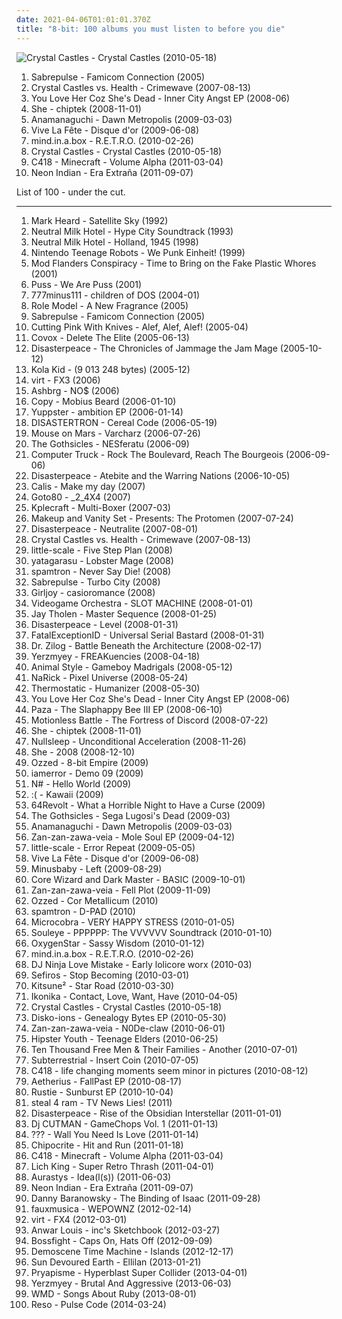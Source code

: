 ```yaml
---
date: 2021-04-06T01:01:01.370Z
title: "8-bit: 100 albums you must listen to before you die"
---
```

![Crystal Castles - Crystal Castles (2010-05-18)](http://coverartarchive.org/release/a432a420-f374-4556-8421-b4ea097c7fe9/8216508553-500.jpg "Crystal Castles - Crystal Castles (2010-05-18)")
<ol class="albums">
<li data-cover="http://coverartarchive.org/release/de7fa22f-59ea-4a13-9794-ef103e9b8c62/6758388835-500.jpg" data-tags="8-bit, breakcore, chiptune" role="button">Sabrepulse - Famicom Connection (2005)</li>
<li data-cover="https://via.placeholder.com/450" data-tags="electronic" role="button">Crystal Castles vs. Health - Crimewave (2007-08-13)</li>
<li data-cover="https://img.discogs.com/U_5rWV9yNYghAXMnbh3EoIHCee4=/fit-in/600x600/filters:strip_icc():format(jpeg):mode_rgb():quality(90)/discogs-images/R-1527680-1226225702.jpeg.jpg" data-tags="electronica, nintendo, 8-bit, new rave, bitpop, digital punk" role="button">You Love Her Coz She's Dead - Inner City Angst EP (2008-06)</li>
<li data-cover="http://coverartarchive.org/release/9ade91c4-67e2-4f3b-a52d-0be0653548d5/6709617117-500.jpg" data-tags="electronic, chiptune" role="button">She - chiptek (2008-11-01)</li>
<li data-cover="http://coverartarchive.org/release/d6e602eb-97e5-42ca-919b-37c2ea510bad/2060277808-500.jpg" data-tags="chiptune, bitpop" role="button">Anamanaguchi - Dawn Metropolis (2009-03-03)</li>
<li data-cover="http://coverartarchive.org/release/6a2a04ff-af1e-472c-b0c5-38253ac599fb/2129023006-500.jpg" data-tags="electronic, electroclash, electro, 8-bit, new rave, crystal castles clone" role="button">Vive La Fête - Disque d'or (2009-06-08)</li>
<li data-cover="http://coverartarchive.org/release/0063c6b9-5376-36c8-9b51-a053ebbb270c/2097577050-500.jpg" data-tags="8-bit, chiptune" role="button">mind.in.a.box - R.E.T.R.O. (2010-02-26)</li>
<li data-cover="http://coverartarchive.org/release/a432a420-f374-4556-8421-b4ea097c7fe9/8216508553-500.jpg" data-tags="electronic" role="button">Crystal Castles - Crystal Castles (2010-05-18)</li>
<li data-cover="http://coverartarchive.org/release/5e396e48-5bc1-4d28-ab34-ee77dc534fed/22120675980-500.jpg" data-tags="ambient" role="button">C418 - Minecraft - Volume Alpha (2011-03-04)</li>
<li data-cover="http://coverartarchive.org/release/80418cea-5f7e-48b9-a7de-d58175e51531/18047710272-500.jpg" data-tags="synthpop, electronic, chillwave" role="button">Neon Indian - Era Extraña (2011-09-07)</li>
</ol>
List of 100 - under the cut.
<!-- more -->

_________________

<ol class="albums">
<li data-cover="https://img.discogs.com/bMK_QHU5HEeXlPfHlpwLLiz3b2c=/fit-in/600x591/filters:strip_icc():format(jpeg):mode_rgb():quality(90)/discogs-images/R-3745868-1342759405-5897.jpeg.jpg" data-tags="noise, trance, classic rock, metal, french, electropop, indie, pop, rockabilly, rock, 80s, british, alternative, hard, brutal, grindcore, hardcore, swedish, emo, folk, rap, grime, dubstep, electro, dance, c, australian, canada, queen, lalala, cheese, lo-fi, blue-eyed soul, new wave, dance-pop, americana, chamber pop, post-punk, adult contemporary, new age, techno, house, scottish, canadian, ska, 8-bit, new zealand, 90s, russian, sunday, jpop, mashup, argentina, dream pop, american, chiptune, g, eu, radio, cronica, spoken word, covers, k, aor, lazytown, bagpipes, hype, political, space rock, christian, christian rock, german, sarcasm, new weird america, geek, humour, glam rock, deep house, breakcore, youtube, frogs, nintendocore, greek, eurodance, gospel, kiwi, podcast, humor, anime, new jack swing, novelty, activist, pagan, doo-wop" role="button">
Mark Heard - Satellite Sky (1992)
</li>
<li data-cover="https://img.discogs.com/slklL0Cxb9J9P82vkxUZpTx2T_I=/fit-in/600x594/filters:strip_icc():format(jpeg):mode_rgb():quality(90)/discogs-images/R-2098709-1600626023-2654.png.jpg" data-tags="rock, lo-fi" role="button">
Neutral Milk Hotel - Hype City Soundtrack (1993)
</li>
<li data-cover="http://coverartarchive.org/release/fa031f89-19af-4962-9a75-734a56568e00/3326083723-500.jpg" data-tags="trance, black metal, metal, electronic, electronica, pop, rock, punk, alternative, hardcore, electro, dance, happy, techno, 8-bit, idm, drum and bass, club, chiptune, punk rock, breakcore, happy hardcore, speedcore, gabber, furry, synthcore, vulpvibe, renard v, homelesstaco" role="button">
Neutral Milk Hotel - Holland, 1945 (1998)
</li>
<li data-cover="https://img.discogs.com/0p8irWVSWkCny7_g-NMtSVSvqJw=/fit-in/600x600/filters:strip_icc():format(jpeg):mode_rgb():quality(90)/discogs-images/R-25253-1529981894-7231.jpeg.jpg" data-tags="electronica, experimental, 8-bit, abstract, idm, glitch, avant-garde, chiptune, technoid, chipmusic, glitchcore, glitch jazz, glitchtronica, glitch techno, abstract techno, chip noise, cyberjazz" role="button">
Nintendo Teenage Robots - We Punk Einheit! (1999)
</li>
<li data-cover="https://img.discogs.com/bCeOFaEfF5iTlmhbV1K8RbM8e1M=/fit-in/600x588/filters:strip_icc():format(jpeg):mode_rgb():quality(90)/discogs-images/R-10968816-1507394792-5884.jpeg.jpg" data-tags="electronic, rock, experimental, post-rock, 8bit, 8-bit, glam rock" role="button">
Mod Flanders Conspiracy - Time to Bring on the Fake Plastic Whores (2001)
</li>
<li data-cover="http://coverartarchive.org/release/35e56c2b-ec70-4dd2-80ab-e78591b82256/21841992268-500.jpg" data-tags="8-bit, 00s, sweden, mein quitschiger leiherkasten" role="button">
Puss - We Are Puss (2001)
</li>
<li data-cover="http://coverartarchive.org/release/64e3ab24-cb54-4828-83bf-a98f950d5633/1003890682-500.jpg" data-tags="electronica, 8-bit, russian, nintendocore, videogamecore, russian 8 bit" role="button">
777minus111 - children of DOS (2004-01)
</li>
<li data-cover="http://coverartarchive.org/release/34869804-4a0c-42e4-92da-ed103977d889/3886924542-500.jpg" data-tags="electronic, 8-bit" role="button">
Role Model - A New Fragrance (2005)
</li>
<li data-cover="http://coverartarchive.org/release/de7fa22f-59ea-4a13-9794-ef103e9b8c62/6758388835-500.jpg" data-tags="8-bit, breakcore, chiptune" role="button">
Sabrepulse - Famicom Connection (2005)
</li>
<li data-cover="https://via.placeholder.com/450" data-tags="cybergrind, grindcore, experimental, nintendocore" role="button">
Cutting Pink With Knives - Alef, Alef, Alef! (2005-04)
</li>
<li data-cover="https://img.discogs.com/esjDrIUAot-PHKj3SqWKaM8Nn8Y=/fit-in/160x143/filters:strip_icc():format(jpeg):mode_rgb():quality(90)/discogs-images/R-524935-1127507192.gif.jpg" data-tags="electronic, electronica, 8-bit, chiptune, bitpop" role="button">
Covox - Delete The Elite (2005-06-13)
</li>
<li data-cover="https://img.discogs.com/ZkxAwBJL7TL4dCrHMwBSY2qf0mY=/fit-in/550x550/filters:strip_icc():format(jpeg):mode_rgb():quality(90)/discogs-images/R-3523027-1333806253.png.jpg" data-tags="8-bit" role="button">
Disasterpeace - The Chronicles of Jammage the Jam Mage (2005-10-12)
</li>
<li data-cover="http://coverartarchive.org/release/5eb1047f-6523-4ee1-aab8-35ed920bae4a/4709728768-500.jpg" data-tags="8bit" role="button">
Kola Kid - (9 013 248 bytes) (2005-12)
</li>
<li data-cover="http://coverartarchive.org/release/8bb48bf2-0997-4f30-b4cb-78f687b5f7d7/5590637502-500.jpg" data-tags="progressive metal, 8-bit, chiptune, chipmusic, free download, 8bitpeoples, vgm, chip metal, chip rock, progressive chiptune" role="button">
virt - FX3 (2006)
</li>
<li data-cover="https://img.discogs.com/YbcE3UxivwKORPopG7AVHDqjAuk=/fit-in/381x382/filters:strip_icc():format(jpeg):mode_rgb():quality(90)/discogs-images/R-7277406-1444825377-9858.png.jpg" data-tags="chiptune, electronica, experimental, 8-bit, creative commons, hamsterloco" role="button">
Ashbrg - NO$ (2006)
</li>
<li data-cover="http://coverartarchive.org/release/701557d3-f3b8-443c-b4a6-820c4893720a/27017953798-500.jpg" data-tags="electronic" role="button">
Copy - Mobius Beard (2006-01-10)
</li>
<li data-cover="http://coverartarchive.org/release/009ccfff-ee19-4b40-bd30-928b1dddc65a/1322242321-500.jpg" data-tags="electronic, idm" role="button">
Yuppster - ambition EP (2006-01-14)
</li>
<li data-cover="https://via.placeholder.com/450" data-tags="electronica, ambient, prog, techno, 8-bit, idm, chiptune, progressive, ambient idm, ambient techno, progressive electronica, melodic idm, progtronica, chiptronica" role="button">
DISASTERTRON - Cereal Code (2006-05-19)
</li>
<li data-cover="https://img.discogs.com/TGwV705NknU36rkuEKqlhtJF4Ek=/fit-in/600x539/filters:strip_icc():format(jpeg):mode_rgb():quality(90)/discogs-images/R-787103-1583105823-5733.jpeg.jpg" data-tags="experimental" role="button">
Mouse on Mars - Varcharz (2006-07-26)
</li>
<li data-cover="http://coverartarchive.org/release/3c428fe4-d8db-4a80-8fc3-290aa9ea6ca6/5929326396-500.jpg" data-tags="8-bit, chiptune, 8-bit goth" role="button">
The Gothsicles - NESferatu (2006-09)
</li>
<li data-cover="http://coverartarchive.org/release/c51d1c4b-d65b-4f75-9497-61bdc35cc28e/8596483575-500.jpg" data-tags="electro, circuit bending, garage" role="button">
Computer Truck - Rock The Boulevard, Reach The Bourgeois (2006-09-06)
</li>
<li data-cover="http://coverartarchive.org/release/b53aa824-1e68-44eb-aedd-af0a2f1d7b98/3677936763-500.jpg" data-tags="8-bit" role="button">
Disasterpeace - Atebite and the Warring Nations (2006-10-05)
</li>
<li data-cover="https://img.discogs.com/k5wDaB-GCpCNrZFqDDRZMQKdvmM=/fit-in/560x560/filters:strip_icc():format(jpeg):mode_rgb():quality(90)/discogs-images/R-1157504-1196807694.png.jpg" data-tags="swedish, 8-bit, chiptune" role="button">
Calis - Make my day (2007)
</li>
<li data-cover="https://img.discogs.com/YrQLYhQMewwm_8aQ4D21rk5sWOc=/fit-in/600x600/filters:strip_icc():format(jpeg):mode_rgb():quality(90)/discogs-images/R-9285147-1477946463-9654.jpeg.jpg" data-tags="swedish, gothenburg, 8-bit, chiptune, bitpop, sweden, netlabel, cc, creative commons, free music, tracker, chip music, weblabel, netaudio, tracker music, free albums, free album, webaudio, audiovisual theorem, swedish underground" role="button">
Goto80 - _2_4X4 (2007)
</li>
<li data-cover="http://coverartarchive.org/release/3587bde3-7eee-4bf2-b751-586e4df550a1/3886926937-500.jpg" data-tags="trance, electronica, fusion, tech house, 8-bit, idm, chiptune, progressive trance, goa, psytrance, electro-techno, neo-psychedelia, darkpsy, chipmusic, hard trance, electro-house, chip trance, chip techno, chiptronica, progressive chiptune, chip fusion" role="button">
Kplecraft - Multi-Boxer (2007-03)
</li>
<li data-cover="http://coverartarchive.org/release/aff637a8-d11c-41cf-a0fb-321e7a949d45/27685193007-500.jpg" data-tags="electronic, 8-bit, chiptune" role="button">
Makeup and Vanity Set - Presents: The Protomen (2007-07-24)
</li>
<li data-cover="http://coverartarchive.org/release/52f42ee6-cd97-4ab7-abb4-a83bab4924e2/3677917390-500.jpg" data-tags="8-bit" role="button">
Disasterpeace - Neutralite (2007-08-01)
</li>
<li data-cover="https://via.placeholder.com/450" data-tags="electronic" role="button">
Crystal Castles vs. Health - Crimewave (2007-08-13)
</li>
<li data-cover="https://via.placeholder.com/450" data-tags="disco, electronica, electro, techno, 8-bit, idm, chiptune, chiptronica" role="button">
little-scale - Five Step Plan (2008)
</li>
<li data-cover="https://via.placeholder.com/450" data-tags="8-bit, screamo, digital hardcore, egrind, experimental nintendocore screamo, post-nerdcore" role="button">
yatagarasu - Lobster Mage (2008)
</li>
<li data-cover="https://img.discogs.com/k5cjajImifWAbrZFZLfK0T7QgP4=/fit-in/400x400/filters:strip_icc():format(jpeg):mode_rgb():quality(90)/discogs-images/R-1752382-1241054224.jpeg.jpg" data-tags="electronic, 8bit, 8-bit, chiptune, capcom, megaman, chrono trigger" role="button">
spamtron - Never Say Die! (2008)
</li>
<li data-cover="http://coverartarchive.org/release/fbdabeee-669a-40c9-b4af-7bb587e38cf4/11102006899-500.jpg" data-tags="8-bit" role="button">
Sabrepulse - Turbo City (2008)
</li>
<li data-cover="http://coverartarchive.org/release/985187e6-482c-4b54-a158-15a0cd38f9df/6510177665-500.jpg" data-tags="electronic, electronica, 8-bit, chiptune, 8 bit, free download" role="button">
Girljoy - casioromance (2008)
</li>
<li data-cover="http://coverartarchive.org/release/632835d4-21b0-47b8-bd8c-a6a5657c7169/6365893630-500.jpg" data-tags="8bit, 8-bit, chiptune, videogame, cc, creative commons, free music, chiptunes, tracker, chip music, netaudio, tracker music, free albums, free album, webaudio" role="button">
Videogame Orchestra - SLOT MACHINE (2008-01-01)
</li>
<li data-cover="https://via.placeholder.com/450" data-tags="electropop, progressive rock, prog, 8-bit, chiptune, progressive, electrorock, prog pop, chip rock, electroprog" role="button">
Jay Tholen - Master Sequence (2008-01-25)
</li>
<li data-cover="https://img.discogs.com/K0DEDa1Dl_ANvDKPTQn0fFIv7M0=/fit-in/600x600/filters:strip_icc():format(jpeg):mode_rgb():quality(90)/discogs-images/R-1384280-1402024140-1626.jpeg.jpg" data-tags="8-bit, chiptune, progressive electronica" role="button">
Disasterpeace - Level (2008-01-31)
</li>
<li data-cover="https://via.placeholder.com/450" data-tags="8-bit, electronic, chiptune, bitpop" role="button">
FatalExceptionID - Universal Serial Bastard (2008-01-31)
</li>
<li data-cover="https://img.discogs.com/veQ8TMREeFxhtI6ceXwLiJBajno=/fit-in/600x600/filters:strip_icc():format(jpeg):mode_rgb():quality(90)/discogs-images/R-1485514-1224026459.gif.jpg" data-tags="electronica, 8-bit, chiptune" role="button">
Dr. Zilog - Battle Beneath the Architecture (2008-02-17)
</li>
<li data-cover="http://coverartarchive.org/release/878f95a1-ecc7-438e-aad9-aaf4be90653f/11291022040-500.jpg" data-tags="8bit, 8-bit, psychedelic, chiptune, 8 bit, micromusic, chiptunes, 8bitpeoples" role="button">
Yerzmyey - FREAKuencies (2008-04-18)
</li>
<li data-cover="http://coverartarchive.org/release/f5aa226f-ccd0-474b-acb2-484afbb4fc8e/13233367721-500.jpg" data-tags="electronic, chiptune" role="button">
Animal Style - Gameboy Madrigals (2008-05-12)
</li>
<li data-cover="https://via.placeholder.com/450" data-tags="industrial, 8-bit, chiptune, ebm, powernoise, free albums, ryhythmic noise" role="button">
NaRick - Pixel Universe (2008-05-24)
</li>
<li data-cover="http://coverartarchive.org/release/38a991aa-9cd6-4f23-9820-318827235e29/2060561870-500.jpg" data-tags="synthpop" role="button">
Thermostatic - Humanizer (2008-05-30)
</li>
<li data-cover="https://img.discogs.com/U_5rWV9yNYghAXMnbh3EoIHCee4=/fit-in/600x600/filters:strip_icc():format(jpeg):mode_rgb():quality(90)/discogs-images/R-1527680-1226225702.jpeg.jpg" data-tags="electronica, nintendo, 8-bit, new rave, bitpop, digital punk" role="button">
You Love Her Coz She's Dead - Inner City Angst EP (2008-06)
</li>
<li data-cover="https://img.discogs.com/cdHjhIZIWbMCr11UZF8F9OU7kEA=/fit-in/492x492/filters:strip_icc():format(jpeg):mode_rgb():quality(90)/discogs-images/R-1366241-1278705935.jpeg.jpg" data-tags="chiptune" role="button">
Paza - The Slaphappy Bee III EP (2008-06-10)
</li>
<li data-cover="https://via.placeholder.com/450" data-tags="electronica, nintendocore" role="button">
Motionless Battle - The Fortress of Discord (2008-07-22)
</li>
<li data-cover="http://coverartarchive.org/release/9ade91c4-67e2-4f3b-a52d-0be0653548d5/6709617117-500.jpg" data-tags="electronic, chiptune" role="button">
She - chiptek (2008-11-01)
</li>
<li data-cover="http://coverartarchive.org/release/b20863b4-0eb3-4065-9599-24248499ec3d/27066384557-500.jpg" data-tags="electronic, chiptune" role="button">
Nullsleep - Unconditional Acceleration (2008-11-26)
</li>
<li data-cover="http://coverartarchive.org/release/87ad2049-f57b-43de-ab61-053e9ac0a82d/3772568489-500.jpg" data-tags="electronic, 8-bit" role="button">
She - 2008 (2008-12-10)
</li>
<li data-cover="http://coverartarchive.org/release/919c85b1-2145-4a4c-a6ba-cf8260e73d6a/6909104370-500.jpg" data-tags="nintendo, chiptune, computer, gamewave" role="button">
Ozzed - 8-bit Empire (2009)
</li>
<li data-cover="https://img.discogs.com/nsk5LlI1fG5FK2f5mwfo_ekKtdw=/fit-in/320x320/filters:strip_icc():format(jpeg):mode_rgb():quality(90)/discogs-images/R-5498804-1394945032-2702.png.jpg" data-tags="instrumental, experimental, 8-bit, nintendocore, nintendogrind" role="button">
iamerror - Demo 09 (2009)
</li>
<li data-cover="http://coverartarchive.org/release/c70ed505-cb5b-475d-a7ed-209f1bbdf836/7236940047-500.jpg" data-tags="experimental, 8-bit, russian, chiptune" role="button">
N# - Hello World (2009)
</li>
<li data-cover="http://coverartarchive.org/release/24fbbb1c-da51-4bbc-bd71-bd8d90b55249/8362528885-500.jpg" data-tags="8bit, 8-bit, chiptune, 8 bit, chiprock, 8bit punk, intikrec" role="button">
:( - Kawaii (2009)
</li>
<li data-cover="http://coverartarchive.org/release/933f4fba-d2d5-4ee1-a1c3-6145b897831d/5797053181-500.jpg" data-tags="swedish, 8-bit, bitpop, d-trash records" role="button">
64Revolt - What a Horrible Night to Have a Curse (2009)
</li>
<li data-cover="http://coverartarchive.org/release/881dabd1-0bb3-4cce-a726-feb57f1ac25b/5810021701-500.jpg" data-tags="electronica, 8-bit, chiptune, 8-bit gothic, henry hacksaw ep" role="button">
The Gothsicles - Sega Lugosi's Dead (2009-03)
</li>
<li data-cover="http://coverartarchive.org/release/d6e602eb-97e5-42ca-919b-37c2ea510bad/2060277808-500.jpg" data-tags="chiptune, bitpop" role="button">
Anamanaguchi - Dawn Metropolis (2009-03-03)
</li>
<li data-cover="https://img.discogs.com/LZhcRYhIZ9ejGXxH1CwZX8ZFPrk=/fit-in/512x512/filters:strip_icc():format(jpeg):mode_rgb():quality(90)/discogs-images/R-2894589-1306086954.jpeg.jpg" data-tags="electronica, progressive, electronic, instrumental, experimental, progressive rock, prog, nintendo, 8-bit, chiptune, nes, chipmusic, unique, video game music, eccentric, vgm, progressive electronica, :3, genreless" role="button">
Zan-zan-zawa-veia - Mole Soul EP (2009-04-12)
</li>
<li data-cover="https://img.discogs.com/OAPHM-bBqDh2f3CmrM5EBKS6uQQ=/fit-in/600x600/filters:strip_icc():format(jpeg):mode_rgb():quality(90)/discogs-images/R-9266997-1477658830-6045.jpeg.jpg" data-tags="electronica, techno, 8-bit, idm, chiptune, chiptronica" role="button">
little-scale - Error Repeat (2009-05-05)
</li>
<li data-cover="http://coverartarchive.org/release/6a2a04ff-af1e-472c-b0c5-38253ac599fb/2129023006-500.jpg" data-tags="electronic, electroclash, electro, 8-bit, new rave, crystal castles clone" role="button">
Vive La Fête - Disque d'or (2009-06-08)
</li>
<li data-cover="http://coverartarchive.org/release/2db9d407-ad7c-4575-9c6a-31d129ed79ec/6437563614-500.jpg" data-tags="instrumental" role="button">
Minusbaby - Left (2009-08-29)
</li>
<li data-cover="https://via.placeholder.com/450" data-tags="electronic, electro, 8-bit, chiptune" role="button">
Core Wizard and Dark Master - BASIC (2009-10-01)
</li>
<li data-cover="https://img.discogs.com/b9xxCE9wStkJ39UqspzAenzWOs8=/fit-in/256x256/filters:strip_icc():format(jpeg):mode_rgb():quality(90)/discogs-images/R-2894783-1306091525.gif.jpg" data-tags="electronica, prog, 8-bit, chiptune, progressive, chipmusic, electronic, instrumental, experimental, progressive rock, nintendo, unique, video game music, nes, eccentric, vgm, progressive electronica, :3, genreless" role="button">
Zan-zan-zawa-veia - Fell Plot (2009-11-09)
</li>
<li data-cover="https://via.placeholder.com/450" data-tags="8bit, chiptune, 8-bit, 8 bit" role="button">
Ozzed - Cor Metallicum (2010)
</li>
<li data-cover="https://img.discogs.com/gwKl9qhzA10jVBozp1RrZtpuhlo=/fit-in/600x600/filters:strip_icc():format(jpeg):mode_rgb():quality(90)/discogs-images/R-10662773-1501939211-4990.jpeg.jpg" data-tags="electronic, 8bit, 8-bit, chiptune, albums i got because of the album art" role="button">
spamtron - D-PAD (2010)
</li>
<li data-cover="https://img.discogs.com/3b1H2GJLF0NGxlBLKM_gcUt-B14=/fit-in/600x600/filters:strip_icc():format(jpeg):mode_rgb():quality(90)/discogs-images/R-2086858-1263231630.jpeg.jpg" data-tags="electro, 8bit, 8-bit, electro pop, chiptune, breakcore, samples, estonian, bitpop, free downloads, netlabel, cc, creative commons, free music, chiptunes, sample, estonia, tallinn, free download, tracker, chipbreak, chip music, weblabel, netaudio, free spirited, netlabels, downloadable, tracker music, free albums, net labels music, fully downloadable albums, free album, downloadable tracks, free streamable albums, webaudio, fully streamable album, qulture productions" role="button">
Microcobra - VERY HAPPY STRESS (2010-01-05)
</li>
<li data-cover="http://coverartarchive.org/release/bdd83a05-4a3e-4e77-bbcc-62969432050f/10158797055-500.jpg" data-tags="soundtrack, indie, 8-bit, chiptune, video game music, bitpop, pc, colon" role="button">
Souleye - PPPPPP: The VVVVVV Soundtrack (2010-01-10)
</li>
<li data-cover="https://img.discogs.com/l6tZFxVrZlP9Z9BCJnNBGlQ4siY=/fit-in/600x603/filters:strip_icc():format(jpeg):mode_rgb():quality(90)/discogs-images/R-12002473-1526354004-8019.jpeg.jpg" data-tags="electronica, 8-bit, chiptune, progressive, electrorock, chiprock, progressive electronica, progtronica, chiptronica" role="button">
OxygenStar - Sassy Wisdom (2010-01-12)
</li>
<li data-cover="http://coverartarchive.org/release/0063c6b9-5376-36c8-9b51-a053ebbb270c/2097577050-500.jpg" data-tags="8-bit, chiptune" role="button">
mind.in.a.box - R.E.T.R.O. (2010-02-26)
</li>
<li data-cover="https://via.placeholder.com/450" data-tags="electronic, hardcore, 8bit, 8-bit, chiptune, 8 bit, lolicore, kawaii, :3" role="button">
DJ Ninja Love Mistake - Early lolicore worx (2010-03)
</li>
<li data-cover="http://coverartarchive.org/release/70908951-5065-4b8f-bfe6-e1faddb0f5a5/1708730204-500.jpg" data-tags="electronic, ambient, industrial, 8-bit, chiptune, instrumental music that makes you feel-group tag radio, post-orchestral" role="button">
Sefiros - Stop Becoming (2010-03-01)
</li>
<li data-cover="http://coverartarchive.org/release/97c79f61-e8e7-45b9-beb8-2704705602ba/1394252281-500.jpg" data-tags="electronic, 8bit, 8-bit, chiptune, bitpop, furry, lapfox, bitcore, nostalgiacore, laptfoxtrax" role="button">
Kitsune² - Star Road (2010-03-30)
</li>
<li data-cover="http://coverartarchive.org/release/6d55670b-97e9-47f3-b8b4-3670d3158b66/27226187945-500.jpg" data-tags="dubstep" role="button">
Ikonika - Contact, Love, Want, Have (2010-04-05)
</li>
<li data-cover="http://coverartarchive.org/release/a432a420-f374-4556-8421-b4ea097c7fe9/8216508553-500.jpg" data-tags="electronic" role="button">
Crystal Castles - Crystal Castles (2010-05-18)
</li>
<li data-cover="http://coverartarchive.org/release/2e2acc48-2fc6-4f13-869c-c73aff5217b9/5475532881-500.jpg" data-tags="electro, free, free download" role="button">
Disko-ions - Genealogy Bytes EP (2010-05-30)
</li>
<li data-cover="https://via.placeholder.com/450" data-tags="8-bit, idm, glitch, chiptune, progressive, chipmusic" role="button">
Zan-zan-zawa-veia - N0De-claw (2010-06-01)
</li>
<li data-cover="http://coverartarchive.org/release/2cae85a4-61a5-43a5-8b35-f74f29faccec/6670876590-500.jpg" data-tags="electronic, indie, alternative, experimental, solo, 8bit, 8-bit, psychedelic, chiptune, irish, crossover, alternative pop, europe, ireland, 10s, free music, solo artist, netaudio, experimental indie, one-man-band, art pop, bandcamp, free albums, free album, solo project, webaudio, self-released, irish underground" role="button">
Hipster Youth - Teenage Elders (2010-06-25)
</li>
<li data-cover="https://via.placeholder.com/450" data-tags="experimental, australian, 8-bit, chiptune, chip, chipmusic, chipunk" role="button">
Ten Thousand Free Men & Their Families - Another (2010-07-01)
</li>
<li data-cover="https://via.placeholder.com/450" data-tags="electronic, experimental, lo-fi, 8-bit, idm, chiptune, video game, video game music, game soundtrack, game remixes, vgm, video game remixes, lo-bit, minimalist electronica" role="button">
Subterrestrial - Insert Coin (2010-07-05)
</li>
<li data-cover="http://coverartarchive.org/release/d52c016f-7a08-4a78-abc9-1331c5e3666b/11724503080-500.jpg" data-tags="ambient" role="button">
C418 - life changing moments seem minor in pictures (2010-08-12)
</li>
<li data-cover="https://img.discogs.com/H8VGf-kmKz2lcHhZfVzDRU3GHos=/fit-in/600x450/filters:strip_icc():format(jpeg):mode_rgb():quality(90)/discogs-images/R-111354-1238962583.jpeg.jpg" data-tags="soundtrack, noise, chillout, electronic, electronica, trip-hop, electropop, indie, chill, instrumental, ambient, experimental, indie electronic, post-rock, downtempo, electro, dance, unsigned, canada, calm, piano, epic, industrial, easy listening, synth pop, ambient pop, new age, indietronica, shoegaze, canadian, 8-bit, melodic, idm, psychedelic, night, guitar, strings, dreamy, cinematic, film, moody, synth, driving, glitch, morning, reflective, atmospheric, haunting, dream pop, drone, space, breakbeat, progressive, winter, mellow, psychill, melancholy, sleep, beats, synthpop, electronic ambient, nostalgic, soft, ethereal, loop, intense, illbient, intelligent, relaxing, eerie, hypnotic, ebm, darkwave, space music, experimental electronica, bigbeat, chill-out, dark ambient, ghostly, 00s, mood, cold, dreampop, shoegazer, alternative dance, night music, ambient techno, chill out, toronto, bitpop, dark wave, film score, independent, piano music, nostalgia, indietronic, film music, b-sides, spring" role="button">
Aetherius - FallPast EP (2010-08-17)
</li>
<li data-cover="https://img.discogs.com/yzM_zP5EcbFy6OQwhjOoZqDEUSc=/fit-in/600x600/filters:strip_icc():format(jpeg):mode_rgb():quality(90)/discogs-images/R-2473870-1286096331.jpeg.jpg" data-tags="dubstep, 8-bit, chiptune, wonky, zelda" role="button">
Rustie - Sunburst EP (2010-10-04)
</li>
<li data-cover="https://via.placeholder.com/450" data-tags="chiptune, polish" role="button">
steal 4 ram - TV News Lies! (2011)
</li>
<li data-cover="http://coverartarchive.org/release/878e73ca-b7f8-47d9-bc76-fb2070ce321e/1083867910-500.jpg" data-tags="8-bit, chiptune" role="button">
Disasterpeace - Rise of the Obsidian Interstellar (2011-01-01)
</li>
<li data-cover="http://coverartarchive.org/release/359c4aac-98ea-42c4-9590-d81bbd59b981/3638334024-500.jpg" data-tags="electronic, alternative, 8-bit, chiptune" role="button">
Dj CUTMAN - GameChops Vol. 1 (2011-01-13)
</li>
<li data-cover="http://coverartarchive.org/release/8c21c61c-995b-423a-ac6d-1a20aa0ebd0c/20283701763-500.jpg" data-tags="dubstep, 8-bit, idm, glitch, chiptune, chipstep, glitch-step, title is declarative" role="button">
??? - Wall You Need Is Love (2011-01-14)
</li>
<li data-cover="https://img.discogs.com/Qpn4zab-AfD11r0fmSZALaBSvxg=/fit-in/600x600/filters:strip_icc():format(jpeg):mode_rgb():quality(90)/discogs-images/R-8757897-1468127199-6882.jpeg.jpg" data-tags="electronic, 8bit, 8-bit, chiptune" role="button">
Chipocrite - Hit and Run (2011-01-18)
</li>
<li data-cover="http://coverartarchive.org/release/5e396e48-5bc1-4d28-ab34-ee77dc534fed/22120675980-500.jpg" data-tags="ambient" role="button">
C418 - Minecraft - Volume Alpha (2011-03-04)
</li>
<li data-cover="http://coverartarchive.org/release/ba2930a9-ed5c-45f6-a89e-8c937cf97d19/8566158876-500.jpg" data-tags="8-bit" role="button">
Lich King - Super Retro Thrash (2011-04-01)
</li>
<li data-cover="http://coverartarchive.org/release/e64c90bd-3299-4c5e-be40-3a932374c6f7/2453779655-500.jpg" data-tags="ambient, experimental, dark ambient" role="button">
Aurastys - Idea(l(s)) (2011-06-03)
</li>
<li data-cover="http://coverartarchive.org/release/80418cea-5f7e-48b9-a7de-d58175e51531/18047710272-500.jpg" data-tags="synthpop, electronic, chillwave" role="button">
Neon Indian - Era Extraña (2011-09-07)
</li>
<li data-cover="http://coverartarchive.org/release/0268919b-57ca-4bf7-ab6c-08dc437272da/28838669770-500.jpg" data-tags="soundtrack" role="button">
Danny Baranowsky - The Binding of Isaac (2011-09-28)
</li>
<li data-cover="https://via.placeholder.com/450" data-tags="indie, dance, 8-bit, witch house, broken-clash, trianglecore, next wave" role="button">
fauxmusica - WEPOWNZ (2012-02-14)
</li>
<li data-cover="http://coverartarchive.org/release/0ba4f4db-eda0-4180-a8cc-1b96e92084ab/4706896990-500.jpg" data-tags="progressive rock, prog, fusion, 8-bit, chiptune, chipmusic, headache-inducing, chip metal, chip rock, progressive chiptune, 8-bit fusion" role="button">
virt - FX4 (2012-03-01)
</li>
<li data-cover="http://coverartarchive.org/release/3b51b530-8f72-4a30-ac05-0c0283542459/3553685071-500.jpg" data-tags="hip-hop, electronic, jazz, instrumental, reggae, ambient, downtempo, 8-bit, idm, glitch, chiptune, drone, progressive house, dark ambient, sampling" role="button">
Anwar Louis - inc's Sketchbook (2012-03-27)
</li>
<li data-cover="http://coverartarchive.org/release/c508c4a5-6de3-4396-967c-0a588d41f811/20381833678-500.jpg" data-tags="chiptune, bitpop" role="button">
Bossfight - Caps On, Hats Off (2012-09-09)
</li>
<li data-cover="http://coverartarchive.org/release/04800def-6eff-4759-982f-813d9d9d1114/3667955876-500.jpg" data-tags="electronic, dance, 8-bit, chiptune" role="button">
Demoscene Time Machine - Islands (2012-12-17)
</li>
<li data-cover="https://img.discogs.com/Xhu9FsydTm-RcQnWGEHmDvucaFE=/fit-in/477x479/filters:strip_icc():format(jpeg):mode_rgb():quality(90)/discogs-images/R-8304142-1458994611-9532.jpeg.jpg" data-tags="chiptune" role="button">
Sun Devoured Earth - Ellilan (2013-01-21)
</li>
<li data-cover="http://coverartarchive.org/release/7bdaa0b3-ffa1-40a7-b714-837a6d41917f/21924888038-500.jpg" data-tags="experimental, avant-garde metal" role="button">
Pryapisme - Hyperblast Super Collider (2013-04-01)
</li>
<li data-cover="http://coverartarchive.org/release/611f9a73-96ec-44a9-b1cd-0319cf4d8b01/4695283487-500.jpg" data-tags="electronic, 8bit, 8-bit, chiptune, 8bitpeoples" role="button">
Yerzmyey - Brutal And Aggressive (2013-06-03)
</li>
<li data-cover="http://coverartarchive.org/release/05833bb7-b3f0-4dcd-a508-c5f48de99e09/5822928615-500.jpg" data-tags="chillout, electronic, electronica, indie, ambient, experimental, downtempo, psychedelic pop, indietronica, experimental pop, 8-bit, dream pop, bitpop, chillwave, idm pop" role="button">
WMD - Songs About Ruby (2013-08-01)
</li>
<li data-cover="http://coverartarchive.org/release/62edf5b2-29c6-47c8-9e54-d9b1a107c35a/6902532710-500.jpg" data-tags="electronic, 8-bit" role="button">
Reso - Pulse Code (2014-03-24)
</li>
</ol>